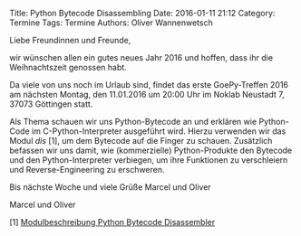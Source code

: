 Title: Python Bytecode Disassembling
Date: 2016-01-11 21:12
Category: Termine
Tags: Termine
Authors: Oliver Wannenwetsch

Liebe Freundinnen und Freunde,

wir wünschen allen ein gutes neues Jahr 2016 und hoffen, dass ihr die Weihnachtszeit genossen habt.

Da viele von uns noch im Urlaub sind, findet das erste GoePy-Treffen 2016 am nächsten Montag, den 11.01.2016 um 20:00 Uhr im Noklab  Neustadt 7, 37073 Göttingen statt.

Als Thema schauen wir uns Python-Bytecode an und erklären wie Python-Code im C-Python-Interpreter ausgeführt wird. Hierzu verwenden wir das Modul *dis* [1], um dem Bytecode auf die Finger zu schauen. Zusätzlich befassen wir uns damit, wie (kommerzielle) Python-Produkte den Bytecode und den Python-Interpreter verbiegen, um ihre Funktionen zu verschleiern und Reverse-Engineering zu erschweren.

Bis nächste Woche und viele Grüße
Marcel und Oliver

Marcel und Oliver

[1] [Modulbeschreibung Python Bytecode Disassembler](https://docs.python.org/2/library/dis.html)
